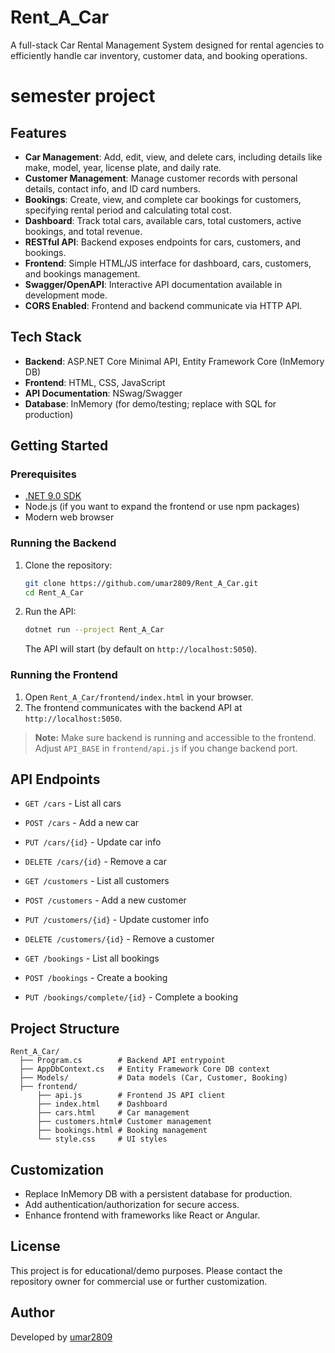 # Rent_A_Car

A full-stack Car Rental Management System designed for rental agencies to efficiently handle car inventory, customer data, and booking operations.

# semester project
## Features

- **Car Management**: Add, edit, view, and delete cars, including details like make, model, year, license plate, and daily rate.
- **Customer Management**: Manage customer records with personal details, contact info, and ID card numbers.
- **Bookings**: Create, view, and complete car bookings for customers, specifying rental period and calculating total cost.
- **Dashboard**: Track total cars, available cars, total customers, active bookings, and total revenue.
- **RESTful API**: Backend exposes endpoints for cars, customers, and bookings.
- **Frontend**: Simple HTML/JS interface for dashboard, cars, customers, and bookings management.
- **Swagger/OpenAPI**: Interactive API documentation available in development mode.
- **CORS Enabled**: Frontend and backend communicate via HTTP API.

## Tech Stack

- **Backend**: ASP.NET Core Minimal API, Entity Framework Core (InMemory DB)
- **Frontend**: HTML, CSS, JavaScript
- **API Documentation**: NSwag/Swagger
- **Database**: InMemory (for demo/testing; replace with SQL for production)

## Getting Started

### Prerequisites

- [.NET 9.0 SDK](https://dotnet.microsoft.com/download/dotnet/9.0)
- Node.js (if you want to expand the frontend or use npm packages)
- Modern web browser

### Running the Backend

1. Clone the repository:
    ```sh
    git clone https://github.com/umar2809/Rent_A_Car.git
    cd Rent_A_Car
    ```

2. Run the API:
    ```sh
    dotnet run --project Rent_A_Car
    ```
    The API will start (by default on `http://localhost:5050`).

### Running the Frontend

1. Open `Rent_A_Car/frontend/index.html` in your browser.
2. The frontend communicates with the backend API at `http://localhost:5050`.

> **Note:** Make sure backend is running and accessible to the frontend. Adjust `API_BASE` in `frontend/api.js` if you change backend port.

## API Endpoints

- `GET /cars` - List all cars
- `POST /cars` - Add a new car
- `PUT /cars/{id}` - Update car info
- `DELETE /cars/{id}` - Remove a car

- `GET /customers` - List all customers
- `POST /customers` - Add a new customer
- `PUT /customers/{id}` - Update customer info
- `DELETE /customers/{id}` - Remove a customer

- `GET /bookings` - List all bookings
- `POST /bookings` - Create a booking
- `PUT /bookings/complete/{id}` - Complete a booking

## Project Structure

```
Rent_A_Car/
  ├── Program.cs        # Backend API entrypoint
  ├── AppDbContext.cs   # Entity Framework Core DB context
  ├── Models/           # Data models (Car, Customer, Booking)
  ├── frontend/
      ├── api.js        # Frontend JS API client
      ├── index.html    # Dashboard
      ├── cars.html     # Car management
      ├── customers.html# Customer management
      ├── bookings.html # Booking management
      └── style.css     # UI styles
```

## Customization

- Replace InMemory DB with a persistent database for production.
- Add authentication/authorization for secure access.
- Enhance frontend with frameworks like React or Angular.

## License

This project is for educational/demo purposes. Please contact the repository owner for commercial use or further customization.

## Author

Developed by [umar2809](https://github.com/umar2809)
